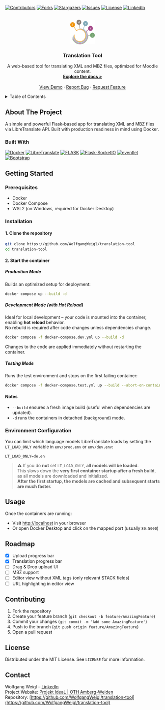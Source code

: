 <a id="readme-top"></a>

<!-- PROJECT SHIELDS -->
[![Contributors][contributors-shield]][contributors-url]
[![Forks][forks-shield]][forks-url]
[![Stargazers][stars-shield]][stars-url]
[![Issues][issues-shield]][issues-url]
[![License][license-shield]][license-url]
[![LinkedIn][linkedin-shield]][linkedin-url]


<br />
<div align="center">
<!-- PROJECT LOGO -->
  <a href="https://www.oth-aw.de/forschung/forschungsprofil/forschungs-und-entwicklungsprojekte/ideal/">
    <img src="app/static/images/ideal-logo.png" alt="Logo" width="80" height="80">
  </a>

<h3 align="center">Translation Tool</h3>

  <p align="center">
    A web-based tool for translating XML and MBZ files, optimized for Moodle content.
    <br />
    <a href="https://github.com/WolfgangWeigl/translation-tool"><strong>Explore the docs »</strong></a>
    <br />
    <br />
    <a href="https://github.com/WolfgangWeigl/translation-tool">View Demo</a>
    ·
    <a href="https://github.com/WolfgangWeigl/translation-tool/issues/new?labels=bug">Report Bug</a>
    ·
    <a href="https://github.com/WolfgangWeigl/translation-tool/issues/new?labels=enhancement">Request Feature</a>
  </p>
</div>

<!-- TABLE OF CONTENTS -->
<details>
  <summary>Table of Contents</summary>
  <ol>
    <li><a href="#about-the-project">About The Project</a></li>
    <li><a href="#built-with">Built With</a></li>
    <li><a href="#getting-started">Getting Started</a></li>
    <li><a href="#usage">Usage</a></li>
    <li><a href="#roadmap">Roadmap</a></li>
    <li><a href="#contributing">Contributing</a></li>
    <li><a href="#license">License</a></li>
    <li><a href="#contact">Contact</a></li>
  </ol>
</details>

## About The Project

A simple and powerful Flask-based app for translating XML and MBZ files via LibreTranslate API. Built with production readiness in mind using Docker.

### Built With

[![Docker][Docker]][Docker-url]
[![LibreTranslate][LibreTranslate]][LibreTranslate-url]
[![FLASK][FLASK]][Flask-url]
[![Flask-SocketIO][Flask-SocketIO]][Flask-SocketIO-url]
[![eventlet][eventlet]][eventlet-url]
[![Bootstrap][Bootstrap]][Bootstrap-url]

## Getting Started

### Prerequisites

- Docker
- Docker Compose
- WSL2 (on Windows, required for Docker Desktop)

### Installation

#### 1. Clone the repository

```bash
git clone https://github.com/WolfgangWeigl/translation-tool
cd translation-tool
```
#### 2. Start the container

##### Production Mode

Builds an optimized setup for deployment:

```bash
docker compose up --build -d
```
##### Development Mode (with Hot Reload)

Ideal for local development – your code is mounted into the container, enabling **hot reload** behavior.  
No rebuild is required after code changes unless dependencies change.

```bash
docker compose -f docker-compose.dev.yml up --build -d
```
Changes to the code are applied immediately without restarting the container.

##### Testing Mode

Runs the test environment and stops on the first failing container:

```bash
docker compose -f docker-compose.test.yml up --build --abort-on-container-exit
```

####  Notes

- `--build` ensures a fresh image build (useful when dependencies are updated).
- `-d` runs the containers in detached (background) mode.


### Environment Configuration

You can limit which language models LibreTranslate loads by setting the `LT_LOAD_ONLY` variable in `env/prod.env` or `env/dev.env`:

```env
LT_LOAD_ONLY=de,en
```

> ⚠️ If you do **not** set `LT_LOAD_ONLY`, **all models will be loaded**.  
> This slows down the **very first container startup after a fresh build**, as all models are downloaded and initialized.  
> **After the first startup, the models are cached and subsequent starts are much faster.**

## Usage

Once the containers are running:

- Visit [http://localhost](http://localhost) in your browser
- Or open Docker Desktop and click on the mapped port (usually `80:5000`)

## Roadmap

- [X] Upload progress bar
- [X] Translation progress bar
- [ ] Drag & Drop upload UI
- [ ] MBZ support
- [ ] Editor view without XML tags (only relevant STACK fields)
- [ ] URL highlighting in editor view

## Contributing

1. Fork the repository
2. Create your feature branch (`git checkout -b feature/AmazingFeature`)
3. Commit your changes (`git commit -m 'Add some AmazingFeature'`)
4. Push to the branch (`git push origin feature/AmazingFeature`)
5. Open a pull request

## License

Distributed under the MIT License. See `LICENSE` for more information.

## Contact

Wolfgang Weigl – [LinkedIn](https://linkedin.com/in/wolfgang-weigl-933885236/)  
Project Website: [Projekt IdeaL | OTH Amberg-Weiden](https://www.oth-aw.de/forschung/forschungsprofil/forschungs-und-entwicklungsprojekte/ideal/)  
Repository: [https://github.com/WolfgangWeigl/translation-tool](https://github.com/WolfgangWeigl/translation-tool)


<!-- MARKDOWN LINKS & **IMAGES** -->
[contributors-shield]: https://img.shields.io/github/contributors/WolfgangWeigl/translation-tool.svg?style=for-the-badge
[contributors-url]: https://git.oth-aw.de/WolfgangWeigl/translation-tool/graphs/contributors
[forks-shield]: https://img.shields.io/github/forks/WolfgangWeigl/translation-tool.svg?style=for-the-badge
[forks-url]: https://git.oth-aw.de/WolfgangWeigl/translation-tool/network/members
[stars-shield]: https://img.shields.io/github/stars/WolfgangWeigl/translation-tool.svg?style=for-the-badge
[stars-url]: https://git.oth-aw.de/WolfgangWeigl/translation-tool/stargazers
[issues-shield]: https://img.shields.io/github/issues/WolfgangWeigl/translation-tool.svg?style=for-the-badge
[issues-url]: https://git.oth-aw.de/WolfgangWeigl/translation-tool/issues
[license-shield]: https://img.shields.io/badge/license-MIT-blue?style=for-the-badge
[license-url]: https://git.oth-aw.de/WolfgangWeigl/translation-tool/blob/main/LICENSE
[linkedin-shield]: https://img.shields.io/badge/-LinkedIn-black.svg?style=for-the-badge&colorB=0a66c2
[linkedin-url]: https://linkedin.com/in/wolfgang-weigl-933885236/
[Docker]: https://img.shields.io/badge/docker-555?style=for-the-badge&logo=docker&logoColor=white
[Docker-url]: https://www.docker.com/
[LibreTranslate]: https://img.shields.io/badge/libretranslate-555?style=for-the-badge
[LibreTranslate-url]: https://github.com/LibreTranslate/LibreTranslate
[FLASK]: https://img.shields.io/badge/Flask-555?style=for-the-badge&logo=Flask&logoColor=white
[Flask-url]: https://flask.palletsprojects.com/
[Flask-SocketIO]: https://img.shields.io/badge/Socket.io-555?style=for-the-badge&logo=Socket.io&logoColor=white
[Flask-SocketIO-url]: https://flask-socketio.readthedocs.io/
[eventlet]: https://img.shields.io/badge/eventlet-555?style=for-the-badge
[eventlet-url]: https://pypi.org/project/eventlet/
[Bootstrap]: https://img.shields.io/badge/Bootstrap-555?style=for-the-badge&logo=bootstrap&logoColor=white
[Bootstrap-url]: https://getbootstrap.com/